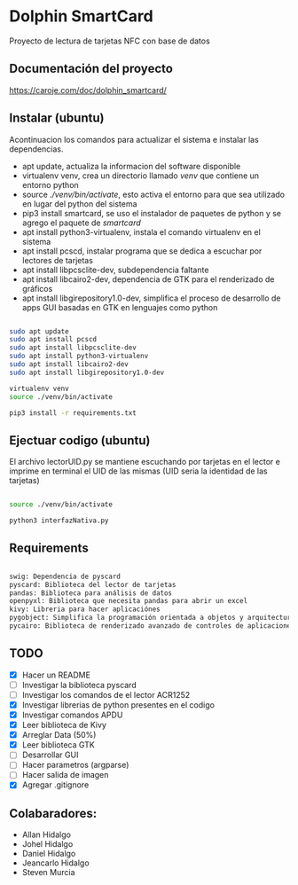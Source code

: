 # Dolphin SmartCard

Proyecto de lectura de tarjetas NFC con base de datos

## Documentación del proyecto

https://caroje.com/doc/dolphin_smartcard/

## Instalar (ubuntu)

Acontinuacion los comandos para actualizar el sistema e instalar las dependencias.

- apt update, actualiza la informacion del software disponible
- virtualenv venv, crea un directorio llamado _venv_ que contiene un entorno python
- source _./venv/bin/activate_, esto activa el entorno para que sea utilizado en lugar del python del sistema
- pip3 install smartcard, se uso el instalador de paquetes de python y se agrego el paquete de _smartcard_
- apt install python3-virtualenv, instala el comando virtualenv en el sistema
- apt install pcscd, instalar programa que se dedica a escuchar por lectores de tarjetas
- apt install libpcsclite-dev, subdependencia faltante
- apt install libcairo2-dev, dependencia de GTK para el renderizado de gráficos
- apt install libgirepository1.0-dev, simplifica el proceso de desarrollo de apps GUI basadas en GTK en lenguajes como python

```bash

sudo apt update
sudo apt install pcscd
sudo apt install libpcsclite-dev
sudo apt install python3-virtualenv
sudo apt install libcairo2-dev
sudo apt install libgirepository1.0-dev

virtualenv venv
source ./venv/bin/activate

pip3 install -r requirements.txt

```

## Ejectuar codigo (ubuntu)

El archivo lectorUID.py se mantiene escuchando por tarjetas en el lector e imprime en terminal el UID de las mismas (UID seria la identidad de las tarjetas)

```bash

source ./venv/bin/activate

python3 interfazNativa.py

```

## Requirements

```bash

swig: Dependencia de pyscard
pyscard: Biblioteca del lector de tarjetas
pandas: Biblioteca para análisis de datos
openpyxl: Biblioteca que necesita pandas para abrir un excel
kivy: Libreria para hacer aplicaciónes
pygobject: Simplifica la programación orientada a objetos y arquitectura diriguida por eventos
pycairo: Biblioteca de renderizado avanzado de controles de aplicaciones

```

## TODO
- [x] Hacer un README
- [ ] Investigar la biblioteca pyscard
- [ ] Investigar los comandos de el lector ACR1252
- [x] Investigar librerias de python presentes en el codigo
- [x] Investigar comandos APDU
- [x] Leer biblioteca de Kivy
- [x] Arreglar Data (50%)
- [x] Leer biblioteca GTK
- [ ] Desarrollar GUI
- [ ] Hacer parametros (argparse)
- [ ] Hacer salida de imagen
- [x] Agregar .gitignore

## Colabaradores:
- Allan Hidalgo
- Johel Hidalgo
- Daniel Hidalgo
- Jeancarlo Hidalgo
- Steven Murcia
